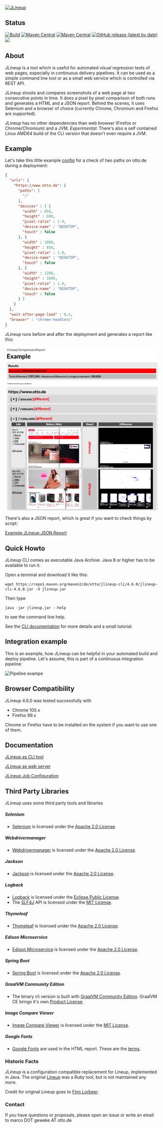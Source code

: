 [![JLineup](docs/jlineup-logo_small.png)](#)

## Status
[![Build](https://github.com/otto-de/jlineup/workflows/Build/badge.svg)](https://github.com/otto-de/jlineup/actions?query=workflow%3ABuild)
[![Maven Central](https://img.shields.io/maven-central/v/de.otto/jlineup-cli?label=maven-central&nbsp;cli)](https://search.maven.org/search?q=g:de.otto%20a:jlineup-cli%20v:RELEASE%20p:jar)
[![Maven Central](https://img.shields.io/maven-central/v/de.otto/jlineup-web?label=maven-central&nbsp;web)](https://search.maven.org/search?q=g:de.otto%20a:jlineup-web%20v:RELEASE%20p:jar)
[![GitHub release (latest by date)](https://img.shields.io/github/v/release/otto-de/jlineup?label=GitHub&nbsp;Release)](https://github.com/otto-de/jlineup/releases)
![](https://snyk-widget.herokuapp.com/badge/mvn/de.otto/jlineup-cli/badge.svg)

## About

JLineup is a tool which is useful for automated visual regression tests of web pages, especially in continuous delivery pipelines.
It can be used as a simple command line tool or as a small web service which is controlled via REST API.

JLineup shoots and compares screenshots of a web page at two consecutive points in time.
It does a pixel by pixel comparison of both runs and generates a HTML and a JSON report.
Behind the scenes, it uses Selenium and a browser of choice (currently Chrome, Chromium and Firefox are supported).

JLineup has no other dependencies than web browser (Firefox or Chrome/Chromium) and a JVM.
*Experimental*: There's also a self contained Linux AMD64 build of the CLI version that doesn't even require a JVM.

## Example

Let's take this little example [config](docs/CONFIGURATION.md) for a check of two paths on otto.de during a deployment:

```json
{
  "urls": {
    "https://www.otto.de": {
      "paths": [ 
	    "/"
      ],
      "devices" : [ {
        "width" : 850,
        "height" : 600,
        "pixel-ratio" : 1.0,
        "device-name" : "DESKTOP",
        "touch" : false
      }, {
        "width" : 1000,
        "height" : 850,
        "pixel-ratio" : 1.0,
        "device-name" : "DESKTOP",
        "touch" : false
      }, {
        "width" : 1200,
        "height" : 1000,
        "pixel-ratio" : 1.0,
        "device-name" : "DESKTOP",
        "touch" : false
      } ]
    }
  },
  "wait-after-page-load" : 0.5,
  "browser" : "chrome-headless"
}
```

JLineup runs before and after the deployment and generates a report like this:

[![Screenshot of HTML report](docs/html-report.png)](https://otto-de.github.io/jlineup/docs/example-report/report.html)

There's also a JSON report, which is great if you want to check things by script:

[Example JLineup JSON Report](docs/example-report/report.json)

## Quick Howto

JLineup CLI comes as executable Java Archive. Java 8 or higher has to be available to run it.

Open a terminal and download it like this:

    wget https://repo1.maven.org/maven2/de/otto/jlineup-cli/4.6.0/jlineup-cli-4.6.0.jar -O jlineup.jar

Then type

    java -jar jlineup.jar --help

to see the command line help.

See the [CLI documentation](docs/CLI.md) for more details and a small tutorial.

## Integration example

This is an example, how JLineup can be helpful in your automated build and deploy pipeline.
Let's assume, this is part of a continuous integration pipeline:

![Pipeline exampe](docs/pipeline-example.png)

## Browser Compatibility

JLineup 4.6.0 was tested successfully with

* Chrome 100.x
* Firefox 99.x
        
Chrome or Firefox have to be installed on the system if you want to use one of them.

## Documentation

[JLineup as CLI tool](docs/CLI.md)

[JLineup as web server](docs/WEB.md)

[JLineup Job Configuration](docs/CONFIGURATION.md)

## Third Party Libraries

JLineup uses some third party tools and libraries

##### Selenium

* [Selenium](http://www.seleniumhq.org/) is licensed under the [Apache 2.0 License](http://www.apache.org/licenses/LICENSE-2.0).

##### Webdrivermanager

* [Webdrivermanager](https://github.com/bonigarcia/webdrivermanager) is licensed under the [Apache 2.0 License](http://www.apache.org/licenses/LICENSE-2.0).

##### Jackson

* [Jackson](https://github.com/FasterXML/jackson) is licensed under the [Apache 2.0 License](http://www.apache.org/licenses/LICENSE-2.0).

##### Logback

* [Logback](http://logback.qos.ch/) is licensed under the [Eclipse Public License](http://www.eclipse.org/legal/epl-v10.html).
* The [SLF4J](http://www.slf4j.org) API is licensed under the [MIT License](http://www.slf4j.org/license.html).

##### Thymeleaf

* [Thymeleaf](http://www.thymeleaf.org/) is licensed under the [Apache 2.0 License](http://www.apache.org/licenses/LICENSE-2.0).

##### Edison Microservice

* [Edison Microservice](https://github.com/otto-de/edison-microservice) is licensed under the [Apache 2.0 License](http://www.apache.org/licenses/LICENSE-2.0).

##### Spring Boot

* [Spring Boot](http://spring.io/projects/spring-boot) is licensed under the [Apache 2.0 License](http://www.apache.org/licenses/LICENSE-2.0).

##### GraalVM Community Edition

* The binary cli version is built with [GraalVM Community Edition](https://github.com/oracle/graal/). GraalVM CE brings it's own [Product License](https://github.com/oracle/graal/blob/master/LICENSE).

##### Image Compare Viewer

* [Image Compare Viewer](https://github.com/kylewetton/image-compare-viewer) is licensed under the [MIT License](https://github.com/kylewetton/image-compare-viewer/blob/master/LICENSE).

##### Google Fonts

* [Google Fonts](https://developers.google.com/fonts/) are used in the HTML report. These are the [terms](https://developers.google.com/fonts/terms).

### Historic Facts

JLineup is a configuration compatible replacement
for Lineup, implemented in Java. The original
[Lineup](https://github.com/otto-de-legacy/lineup) was
a Ruby tool, but is not maintained any more.

Credit for original Lineup goes to [Finn Lorbeer](http://www.lor.beer/).


### Contact

If you have questions or proposals, please open an issue or write an email to marco DOT geweke AT otto.de

